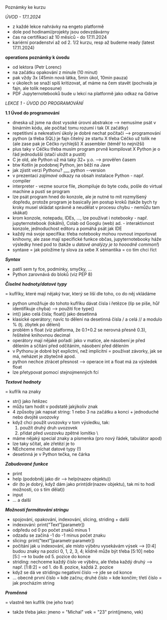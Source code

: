 Poznámky ke kurzu

*ÚVOD - 17.1.2024* 
- z každé lekce nahrávky na engeto platformě
- dole pod hodinami/projekty jsou odevzdávárny
- čas na certifikaci až 10 měsíců - do 17.11.2024
- kariérní poradenství až od 2. 1/2 kurzu, resp až budeme ready (latest 17.11.2024)

**operations poznámky k úvodu**
- od lektora (Petr Lorenc)
- na začátku opakování z minule (10 minut)
- pak vždy 3x (45min nová látka, 5min úkol, 10min pauza)
- v úkolech se snaží spíš kritizovat, ať máme na čem stavět (pochvala je fajn, ale tolik neposune)
- PDF Jupyternotebooků bude u lekcí na platformě jako odkaz na Gdrive

*LEKCE 1 - ÚVOD DO PROGRAMOVÁNÍ*

**1.1 Úvod do programování**
- dneska už jsme na dost vysoké úrovni abstrakce --> nemusíme psát v binárním kódu, ale počítač tomu rozumí i tak (X začátky)
- repetitivní a nekreativní úkoly je dobré nechat počítači --> programování
- python (a třeba SQL) je fajn čitelný ze startu X třeba Céčko už tolik ne (ale zase pak je Céčko rychlejší) X assembler (téměř to nejnižší)
- plus taky v Céčku třeba musím program prvně kompilovat X Python je o řád jednodušší (stačí uložit a pustit)
- C je old, ale Python už má taky 32+ y.o. --> prověřen časem
- btw Kotlin je podobnej Python, jen běží na Jave
- jak zjistit verzi Pythonu? ___ python --version
- v prezentaci *zajímavé* odkazy na obsah instalace Python - např. compiler
- interpreter - vezme source file, zkompiluje do byte codu, pošle do virtual machine a pustí se program
- lze psát program hned do konzole, ale je nutné to mít rozmylšený dopředu, protože program je basically jen postup kroků (takže bych ty kroky musel skládat správně a neudělat v procesu chybu - nemůžu tam skákat)
- krom konzole, notepadu, IDEs, ..., lze používat i notebooky - např. jupyternotebook (lokální), Colab od Googlu (web) ad. - interaktivnost konzole, jednoduchost editoru a pomáhá psát jak IDE
- každý má svoje specifika: třeba notebooky mohou rovnout importovat knihovny, ale zase mají specifické funkce občas, jupyternotebooky háže výsledky hned pod to (takže u *datové analýzy je to hooodně common!*)
- syntaxe = jak položíme ty slova za sebe X sémantika = co tím chci říct

***Syntax***
- patří sem ty fce, podmínky, smyčky, ...
- Python zarovnává do bloků (viz PEP 8)

***Číselné hodnoty/datové typy***

= kufříky, které mají nějaký tvar, který se liší dle toho, co do něj vkládáme
- python umožňuje do tohoto kufříku dávat čísla i řetězce (líp se píše, hůř identifikuje chyba) --> použití fce type()
- int() jako celá čísla; float() jako desetinná
- klasické operátory; navíc to dělení na desetinná čísla / a celá // a modulo % (tj. zbytek po dělení)
- problém s float (viz platforma, že 0.1+0.2 se nerovná přesně 0.3), řešitelné knihovnou decimal
- operátory mají nějaké pořadí: jako v matice, ale násobení je před dělením a sčítání před odčítáním, násobení před dělením
- v Pythonu je dobré být explictní, než implicitní = používat závorky, jak se má, neházet je zbytečně apod.
- python nechce ztrácet přesnost --> operace int a float má za výsledek float
- lze přetypovat pomocí stejnojmenných fcí

***Textové hodnoty***

= kufřík na znaky
- str() jako řetězec
- můžu tam hodit v podstatě jakýkoliv znak
- 4 způsoby jak napsat string: 1 nebo 3 na začátku a konci + jednoduché nebo dvojité uvozovky
- když chci použít uvozovky v tom výsledku, tak: 
    1) použít druhý druh uvozovek
    2) přidat před uvozovku zpětné lomítko \
- máme nějaký special znaky a písmenka (pro nový řádek, tabulátor apod)
- lze taky sčítat, ale zřetězí je to
- NEchceme míchat datové typy (!)
- desetinná je v Python tečka, ne čárka

***Zabudované funkce***
- print
- help (podobněj jako dir --> help(nazev objektu))
- dir (to je dobrý, když dám jako print(dir(nazev objektu), tak mi to hodí možnosti, co s tím dělat))
- input
- ... a další

***Možnosti formátování stringu***
- spojování, opakování, indexování, slicing, striding + další
- indexování: print("Text"[parametr])
- odpředu od 0 po počet znaků minus 1
- odzadu se začíná -1 do -1 minus počet znaku
- slicing: print("text"[parametr:parametr])
- počítání jak u indexování, ale místo výběru vysekávám výsek --> [0:4] budou znaky na pozici 0, 1, 2, 3, 4; klidně může být třeba [5:10] nebo [5:] --> to bude od 5. pozice do konce
- striding: nechceme každý číslo ve výběru, ale třeba každý druhý --> např. [1:8:2] = od 1. do 8. pozice, každá 2. pozice
- když se dá ve stridingu negativní číslo --> jde se od konce
- ... obecně první číslo = kde začnu; druhé číslo = kde končím; třetí číslo = jak procházím string

***Proměnná***

= vlastně ten kufřík (ne jeho tvar)
- takže třeba jako:
jmeno = "Michal"
vek = "23"
print(jmeno, vek)